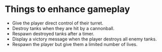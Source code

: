 # Things to enhance gameplay

- Give the player direct control of their turret.
- Destroy tanks when they are hit by a cannonball.
- Respawn destroyed tanks after a timer.
- Display a victory message when the player destroys all enemy tanks.
- Respawn the player but give them a limited number of lives.